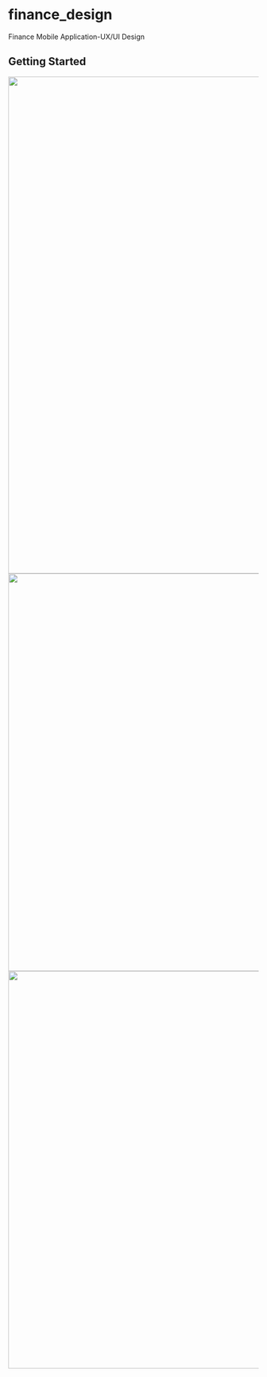 # finance_design

Finance Mobile Application-UX/UI Design

## Getting Started

<img src="https://user-images.githubusercontent.com/59014749/111068614-9146b800-84da-11eb-8eeb-cfacdb31377a.jpg" width="1000">
<img src="https://user-images.githubusercontent.com/59014749/111068623-986dc600-84da-11eb-81c5-a948d0494ce7.png" height="800">
<img src="https://user-images.githubusercontent.com/59014749/111068626-999ef300-84da-11eb-9f60-afe8137a8159.png" height="800"
